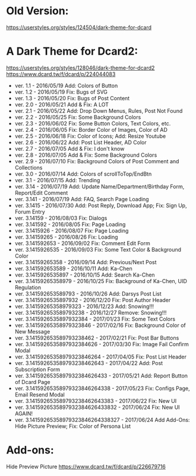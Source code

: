# Old Version:
https://userstyles.org/styles/124504/dark-theme-for-dcard

# A Dark Theme for Dcard2:
https://userstyles.org/styles/128046/dark-theme-for-dcard2
https://www.dcard.tw/f/dcard/p/224044083

<ul>
<li>ver. 1.1 - 2016/05/19 Add: Colors of Button</li>
<li>ver. 1.2 - 2016/05/19 Fix: Bugs of SVG</li>
<li>ver. 1.3 - 2016/05/20 Fix: Bugs of Post Content</li>
<li>ver. 2.0 - 2016/05/21 Add & Fix: A LOT</li>
<li>ver. 2.1 - 2016/05/22 Add: Drop Down Menus, Rules, Post Not Found</li>
<li>ver. 2.2 - 2016/05/25 Fix: Some Background Colors</li>
<li>ver. 2.3 - 2016/06/02 Fix: Some Button Colors, Text Colors, etc.</li>
<li>ver. 2.4 - 2016/06/05 Fix: Border Color of Images, Color of AD</li>
<li>ver. 2.5 - 2016/06/18 Fix: Color of Icons; Add: Resize Youtube</li>
<li>ver. 2.6 - 2016/06/22 Add: Post List Header, AD Color</li>
<li>ver. 2.7 - 2016/07/05 Add & Fix: I don't know</li>
<li>ver. 2.8 - 2016/07/05 Add & Fix: Some Background Colors</li>
<li>ver. 2.9 - 2016/07/10 Fix: Background Colors of Post Comment and Collections</li>
<li>ver. 3.0 - 2016/07/14 Add: Colors of scrollToTop/EndBtn</li>
<li>ver. 3.1 - 2016/07/15 Add: Trending</li>
<li>ver. 3.14 - 2016/07/19 Add: Update Name/Department/Birthday Form, Report/Edit Comment</li>
<li>ver. 3.141 - 2016/07/19 Add: FAQ, Search Page Loading</li>
<li>ver. 3.1415 - 2016/07/30 Add: Post Reply, Download App; Fix: Sign Up, Forum Entry</li>
<li>ver. 3.14159 - 2016/08/03 Fix: Dialogs</li>
<li>ver. 3.141592 - 2016/08/05 Fix: Page Loading</li>
<li>ver. 3.1415926 - 2016/08/07 Fix: Page Loading</li>
<li>ver. 3.14159265 - 2016/08/26 Fix: Loading</li>
<li>ver. 3.141592653 - 2016/09/02 Fix: Comment Edit Form</li>
<li>ver. 3.1415926535 - 2016/09/03 Fix: Some Text Color & Background Color</li>
<li>ver. 3.14159265358 - 2016/09/14 Add: Previous/Next Post</li>
<li>ver. 3.141592653589 - 2016/10/11 Add: Ka-Chen</li>
<li>ver. 3.1415926535897 - 2016/10/15 Add: Search Ka-Chen</li>
<li>ver. 3.14159265358979 - 2016/10/25 Fix: Background of Ka-Chen, UID Regulation</li>
<li>ver. 3.141592653589793 - 2016/10/26 Add: Darsys Post List</li>
<li>ver. 3.1415926535897932 - 2016/12/20 Fix: Post Author Header</li>
<li>ver. 3.14159265358979323 - 2016/12/23 Add: Snowing!!!</li>
<li>ver. 3.141592653589793238 - 2016/12/27 Remove: Snowing!!!</li>
<li>ver. 3.1415926535897932384 - 2017/01/23 Fix: Some Text Colors</li>
<li>ver. 3.14159265358979323846 - 2017/02/16 Fix: Background Color of New Message</li>
<li>ver. 3.141592653589793238462 - 2017/02/21 Fix: Post Bar Buttons</li>
<li>ver. 3.1415926535897932384626 - 2017/03/30 Fix: Image Fail Confirm Modal</li>
<li>ver. 3.14159265358979323846264 - 2017/04/05 Fix: Post List Header</li>
<li>ver. 3.141592653589793238462643 - 2017/04/22 Add: Post Subscription Form</li>
<li>ver. 3.1415926535897932384626433 - 2017/05/21 Add: Report Button of Dcard Page</li>
<li>ver. 3.14159265358979323846264338 - 2017/05/23 Fix: Configs Page, Email Resend Modal</li>
<li>ver. 3.141592653589793238462643383 - 2017/06/22 Fix: New UI</li>
<li>ver. 3.1415926535897932384626433832 - 2017/06/24 Fix: New UI AGAIN!</li>
<li>ver. 3.14159265358979323846264338327 - 2017/06/24 Add Add-Ons: Hide Picture Preview; Fix: Color of Persona List</li>
</ul>


# Add-ons:
Hide Preview Picture
https://www.dcard.tw/f/dcard/p/226679716
